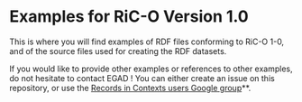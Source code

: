# Examples for RiC-O Version 1.0

This is where you will find examples of RDF files conforming to RiC-O 1-0, and of the source files used for creating the RDF datasets.

If you would like to provide other examples or references to other examples, do not hesitate to contact EGAD ! You can either create an issue on this repository, or use the [Records in Contexts users Google group](https://groups.google.com/g/Records_in_Contexts_users)**.
 
